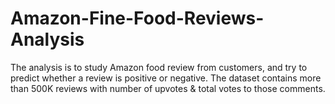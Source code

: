 # Amazon-Fine-Food-Reviews-Analysis
The analysis is to study Amazon food review from customers, and try to predict whether a review is positive or negative. The dataset contains more than 500K reviews with number of upvotes & total votes to those comments.
